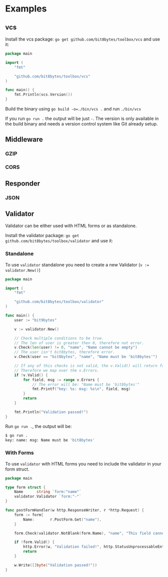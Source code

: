# Examples

## vcs

Install the vcs package: `go get github.com/bit8bytes/toolbox/vcs` and use it:

```go
package main

import (
	"fmt"

	"github.com/bit8bytes/toolbox/vcs"
)

func main() {
	fmt.Println(vcs.Version())
}
```

Build the binary using `go build -o=./bin/vcs .` and run `./bin/vcs`

If you run `go run .` the output will be just `-`. The version is only available in the build binary and needs a version control system like Git already setup.

## Middleware

### GZIP

### CORS

## Responder

### JSON

## Validator

Validator can be either used with HTML forms or as standalone.

Install the validator package: `go get github.com/bit8bytes/toolbox/validator` and use it:

### Standalone

To use `validator` standalone you need to create a new Validator (`v := validator.New()`)

```go
package main

import (
	"fmt"

	"github.com/bit8bytes/toolbox/validator"
)

func main() {
	user := "bit9bytes"

	v := validator.New()

	// Check multiple conditions to be true.
	// The len of user is greater then 0, therefore not error.
	v.Check(len(user) != 0, "name", "Name cannot be empty")
	// The user isn't bit8bytes, therefore error.
	v.Check(user == "bit8bytes", "name", "Name must be 'bit8bytes'")

	// If any of this checks is not valid, the v.Valid() will return falls.
	// Therefore we map over the v.Errors.
	if !v.Valid() {
		for field, msg := range v.Errors {
			// The error will be: "Name must be 'bit8bytes'"
			fmt.Printf("key: %s: msg: %s\n", field, msg)
		}
		return
	}

	fmt.Println("Validation passed!")
}
```

Run `go run .`, the output will be:

```bash
$ go run .
key: name: msg: Name must be 'bit8bytes'
```

### With Forms

To use `validator` with HTML forms you need to include the validator in your form struct.

```go
package main

type form struct {
	Name      string `form:"name"`
	validator.Validator `form:"-"`
}

func postFormHandler(w http.ResponseWriter, r *http.Request) {
	form := form{
		Name:       r.PostForm.Get("name"),
	}

	form.Check(validator.NotBlank(form.Name), "name", "This field cannot be blank")

	if !form.Valid() {
		http.Error(w, "Validation failed!", http.StatusUnprocessableEntity)
		return
	}

	w.Write([]byte("Validation passed!"))
}
```
